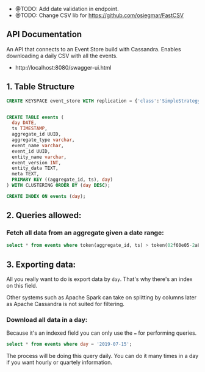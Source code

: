 - @TODO: Add date validation in endpoint.
- @TODO: Change CSV lib for https://github.com/osiegmar/FastCSV

## API Documentation

An API that connects to an Event Store build with Cassandra. Enables downloading a daily CSV with all the events.

- http://localhost:8080/swagger-ui.html


## 1. Table Structure 

```sql
CREATE KEYSPACE event_store WITH replication = {'class':'SimpleStrategy', 'replication_factor' : 3} AND durable_writes='true';


CREATE TABLE events (
  day DATE,
  ts TIMESTAMP,
  aggregate_id UUID,
  aggregate_type varchar,
  event_name varchar,
  event_id UUID,
  entity_name varchar, 
  event_version INT, 
  entity_data TEXT,
  meta TEXT,
  PRIMARY KEY ((aggregate_id, ts), day)
) WITH CLUSTERING ORDER BY (day DESC);

CREATE INDEX ON events (day);
```

## 2. Queries allowed: 
 
### Fetch all data from an aggregate given a date range:

```sql
select * from events where token(aggregate_id, ts) > token(02f60e05-2a85-4c5b-8a9f-15e02a5ba856, '2019-07-15 22:00:00');
```

## 3. Exporting data:
All you really want to do is export data by `day`. That's why there's an index on this field.

Other systems such as Apache Spark can take on splitting by columns later as Apache Cassandra is not suited for filtering.

### Download all data in a day:

Because it's an indexed field you can only use the `=` for performing queries. 

```sql
select * from events where day = '2019-07-15';
```

The process will be doing this query daily. You can do it many times in a day if you want hourly or quartely information.

